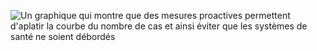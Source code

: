 ![Un graphique qui montre que des mesures proactives permettent d'aplatir la courbe du nombre de cas et ainsi éviter que les systèmes de santé ne soient débordés](/images/health-system-capacity.svg)